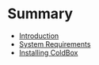 # Summary

* [Introduction](README.md)
* [System Requirements](system-requirements.md)
* [Installing ColdBox](installing-coldbox.md)

